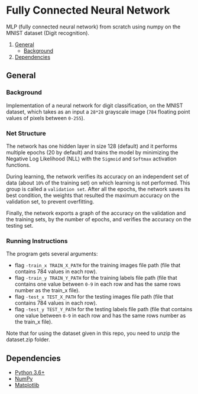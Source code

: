 # Fully Connected Neural Network
MLP (fully connected neural network) from scratch using numpy on the MNIST dataset (Digit recognition).

1. [General](#General)
    - [Background](#background)
2. [Dependencies](#dependencies) 

## General

### Background
Implementation of a neural network for digit classification, on the MNIST dataset, which takes as an input a ``28*28`` grayscale image (``784`` floating point values of pixels between ``0-255``).

### Net Structure
The network has one hidden layer in size 128 (default) and it performs multiple epochs (20 by default) and trains the model by minimizing the Negative Log Likelihood (NLL) with the ``Sigmoid`` and ``Softmax`` activation functions.

During learning, the network verifies its accuracy on an independent set of data (about ``10%`` of the training set) on which learning is not performed. This group is called a ``validation set``. After all the epochs, the network saves its best condition, the weights that resulted the maximum accuracy on the validation set, to prevent overfitting.

Finally, the network exports a graph of the accuracy on the validation and the training sets, by the number of epochs, and verifies the accuracy on the testing set.

### Running Instructions

The program gets several arguments:
* flag ```-train_x TRAIN_X_PATH``` for the training images file path (file that contains 784 values in each row).
* flag ```-train_y TRAIN_Y_PATH``` for the training labels file path (file that contains one value between ``0-9`` in each row and has the same rows number as the train_x file).
* flag ```-test_x TEST_X_PATH``` for the testing images file path (file that contains 784 values in each row).
* flag ```-test_y TEST_Y_PATH``` for the testing labels file path (file that contains one value between ``0-9`` in each row and has the same rows number as the train_x file).


Note that for using the dataset given in this repo, you need to unzip the dataset.zip folder.
## Dependencies
* [Python 3.6+](https://www.python.org/downloads/)
* [NumPy](https://numpy.org/install/)
* [Matplotlib](https://matplotlib.org/stable/users/installing.html)
